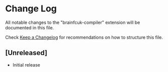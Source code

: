 # Change Log

All notable changes to the "brainfcuk-compiler" extension will be documented in this file.

Check [Keep a Changelog](http://keepachangelog.com/) for recommendations on how to structure this file.

## [Unreleased]

- Initial release